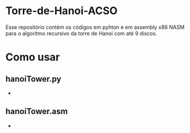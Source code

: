 # Torre-de-Hanoi-ACSO
Esse repositório contém os códigos em pyhton e em assembly x86 NASM para o algoritmo recursivo da torre de Hanoi com até 9 discos.

# Como usar
## hanoiTower.py
- 

## hanoiTower.asm
- 
